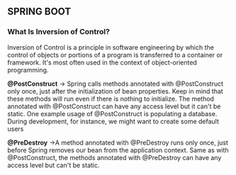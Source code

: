 <h2>SPRING BOOT</h2>

<h3> What Is Inversion of Control?</h3>

Inversion of Control is a principle in software engineering by which the control of objects or portions of a program is transferred to a container or framework. It's most often used in the context of object-oriented programming.

<b>@PostConstruct</b> -> Spring calls methods annotated with @PostConstruct only once, just after the initialization of bean properties. Keep in mind that these methods will run even if there is nothing to initialize.
The method annotated with @PostConstruct can have any access level but it can't be static.
One example usage of @PostConstruct is populating a database. During development, for instance, we might want to create some default users

<b>@PreDestroy</b> ->A method annotated with @PreDestroy runs only once, just before Spring removes our bean from the application context.
Same as with @PostConstruct, the methods annotated with @PreDestroy can have any access level but can't be static.
